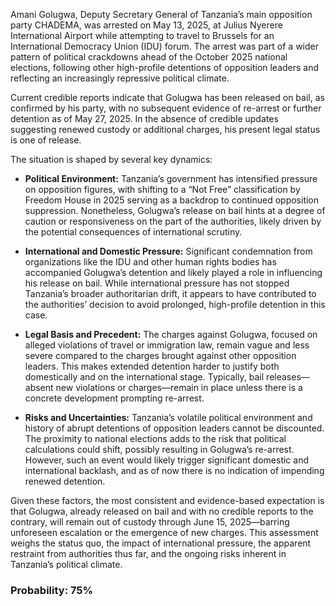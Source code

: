 Amani Golugwa, Deputy Secretary General of Tanzania’s main opposition party CHADEMA, was arrested on May 13, 2025, at Julius Nyerere International Airport while attempting to travel to Brussels for an International Democracy Union (IDU) forum. The arrest was part of a wider pattern of political crackdowns ahead of the October 2025 national elections, following other high-profile detentions of opposition leaders and reflecting an increasingly repressive political climate.

Current credible reports indicate that Golugwa has been released on bail, as confirmed by his party, with no subsequent evidence of re-arrest or further detention as of May 27, 2025. In the absence of credible updates suggesting renewed custody or additional charges, his present legal status is one of release.

The situation is shaped by several key dynamics:

- **Political Environment:** Tanzania’s government has intensified pressure on opposition figures, with shifting to a “Not Free” classification by Freedom House in 2025 serving as a backdrop to continued opposition suppression. Nonetheless, Golugwa’s release on bail hints at a degree of caution or responsiveness on the part of the authorities, likely driven by the potential consequences of international scrutiny.

- **International and Domestic Pressure:** Significant condemnation from organizations like the IDU and other human rights bodies has accompanied Golugwa’s detention and likely played a role in influencing his release on bail. While international pressure has not stopped Tanzania’s broader authoritarian drift, it appears to have contributed to the authorities’ decision to avoid prolonged, high-profile detention in this case.

- **Legal Basis and Precedent:** The charges against Golugwa, focused on alleged violations of travel or immigration law, remain vague and less severe compared to the charges brought against other opposition leaders. This makes extended detention harder to justify both domestically and on the international stage. Typically, bail releases—absent new violations or charges—remain in place unless there is a concrete development prompting re-arrest.

- **Risks and Uncertainties:** Tanzania’s volatile political environment and history of abrupt detentions of opposition leaders cannot be discounted. The proximity to national elections adds to the risk that political calculations could shift, possibly resulting in Golugwa’s re-arrest. However, such an event would likely trigger significant domestic and international backlash, and as of now there is no indication of impending renewed detention.

Given these factors, the most consistent and evidence-based expectation is that Golugwa, already released on bail and with no credible reports to the contrary, will remain out of custody through June 15, 2025—barring unforeseen escalation or the emergence of new charges. This assessment weighs the status quo, the impact of international pressure, the apparent restraint from authorities thus far, and the ongoing risks inherent in Tanzania’s political climate.

### Probability: 75%
